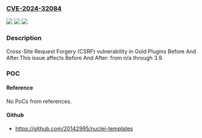 ### [CVE-2024-32084](https://cve.mitre.org/cgi-bin/cvename.cgi?name=CVE-2024-32084)
![](https://img.shields.io/static/v1?label=Product&message=Before%20And%20After&color=blue)
![](https://img.shields.io/static/v1?label=Version&message=n%2Fa%3C%3D%203.9%20&color=brighgreen)
![](https://img.shields.io/static/v1?label=Vulnerability&message=CWE-352%20Cross-Site%20Request%20Forgery%20(CSRF)&color=brighgreen)

### Description

Cross-Site Request Forgery (CSRF) vulnerability in Gold Plugins Before And After.This issue affects Before And After: from n/a through 3.9.

### POC

#### Reference
No PoCs from references.

#### Github
- https://github.com/20142995/nuclei-templates

